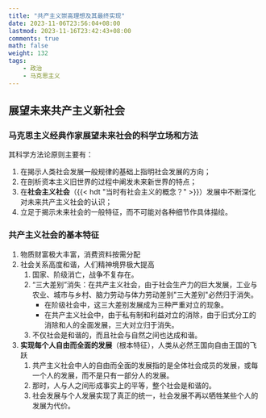 ```yaml
---
title: "共产主义崇高理想及其最终实现"
date: 2023-11-06T23:56:04+08:00
lastmod: 2023-11-16T23:42:43+08:00
comments: true
math: false
weight: 132
tags:
    - 政治
    - 马克思主义
---
```


## 展望未来共产主义新社会

### 马克思主义经典作家展望未来社会的科学立场和方法

其科学方法论原则主要有：

1. 在揭示人类社会发展一般规律的基础上指明社会发展的方向；
2. 在剖析资本主义旧世界的过程中阐发未来新世界的特点；
3. 在**社会主义社会**（{{< hdt "当时有社会主义的概念？" >}}）发展中不断深化对未来共产主义社会的认识；
4. 立足于揭示未来社会的一般特征，而不可能对各种细节作具体描绘。

### 共产主义社会的基本特征

1. 物质财富极大丰富，消费资料按需分配
2. 社会关系高度和谐，人们精神境界极大提高
    1. 国家、阶级消亡，战争不复存在。
    2. “三大差别”消失：在共产主义社会，由于社会生产力的巨大发展，工业与农业、城市与乡村、脑力劳动与体力劳动差别"三大差别"必然归于消失。
        - 在阶级社会中，这三大差别发展成为三种严重对立的现象。
        - 在共产主义社会中，由于私有制和利益对立的消除，由于旧式分工的消除和人的全面发展，三大对立归于消失。
    3. 不仅社会是和谐的，而且社会与自然之间也达成和谐。
3. **实现每个人自由而全面的发展**（根本特征），人类从必然王国向自由王国的飞跃
    1. 共产主义社会中人的自由而全面的发展指的是全体社会成员的发展，或每一个人的发展，而不是只有一部分人的发展。
    2. 那时，人与人之间形成事实上的平等，整个社会是和谐的。
    3. 社会发展与个人发展实现了真正的统一，社会发展不再以牺牲某些个人的发展为代价。



